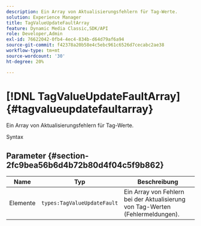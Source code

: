```yaml
---
description: Ein Array von Aktualisierungsfehlern für Tag-Werte.
solution: Experience Manager
title: TagValueUpdateFaultArray
feature: Dynamic Media Classic,SDK/API
role: Developer,Admin
exl-id: 76622042-0fb4-4ec4-834b-d64d79af6a94
source-git-commit: f42378a20b58e4c5ebc961c6526d7cecabc2ae38
workflow-type: tm+mt
source-wordcount: '30'
ht-degree: 20%

---
```


# [!DNL TagValueUpdateFaultArray]{#tagvalueupdatefaultarray}

Ein Array von Aktualisierungsfehlern für Tag-Werte.

Syntax

## Parameter {#section-2fc9bea56b6d4b72b80d4f04c5f9b862}

| Name | Typ | Beschreibung |
|---|---|---|
| Elemente | `types:TagValueUpdateFault` | Ein Array von Fehlern bei der Aktualisierung von Tag-Werten (Fehlermeldungen). |
